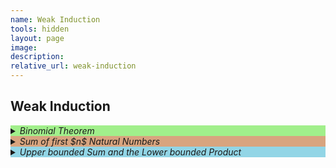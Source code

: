 ```yaml
---
name: Weak Induction 
tools: hidden
layout: page
image: 
description:
relative_url: weak-induction
---
```


## Weak Induction
<details closed style='background-color:#A1EF8B'><summary markdown="span"><em>Binomial Theorem</em></summary>
<details open><summary markdown="span" class="notriangle"></summary>
<a href="../../assets/induction/weak-induction/binomial-theorem-proof.pdf" ><img src="../../assets/induction/weak-induction/binomial-theorem.svg" ></a>
</details>
</details>
<details closed style='background-color:#D8A47F'><summary markdown="span"><em>Sum of first $n$ Natural Numbers</em></summary>
<details open><summary markdown="span" class="notriangle"></summary>
<a href="../../assets/induction/weak-induction/sum-of-first-n-naturals.pdf" ><img src="../../assets/induction/weak-induction/sum-of-first-n-naturals.svg" ></a>
</details>
</details>
<details closed style='background-color:#92d5e6'><summary markdown="span"><em>Upper bounded Sum and the Lower bounded Product</em></summary>
<details open><summary markdown="span" class="notriangle"></summary>
<a href="../../assets/induction/weak-induction/upper-bounded-sum-and-the-lower-bounded-product.pdf" ><img src="../../assets/induction/weak-induction/upper-bounded-sum-and-the-lower-bounded-product.svg" ></a>
</details>
</details>

<br>
